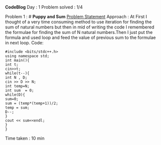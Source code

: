 **CodeBlog**
Day : 1
Problem solved : 1/4

Problem 1 : # **Puppy and Sum**
[Problem Statement](https://www.codechef.com/problems/PPSUM)
Approach : At First I thought of a very time consuming method to use iteration for finding the sum of natural numbers but then in mid of writing the code I remembered the formulae for finding the sum of N natural numbers.Then I just put the formula and used loop and feed the value of previous sum to the formulae in next loop.
Code:

    #include <bits/stdc++.h>
    using namespace std;
    int main(){
    int t;
    cin>>t;
    while(t--){
    int N , D;
    cin >> D >> N;
    int temp=N;
    int sum  = 0;
    while(D){
    sum=0;
    sum = (temp*(temp+1))/2;
    temp = sum;
    D--;
    }
    cout << sum<<endl;
    }
    }

Time taken : 10 min
